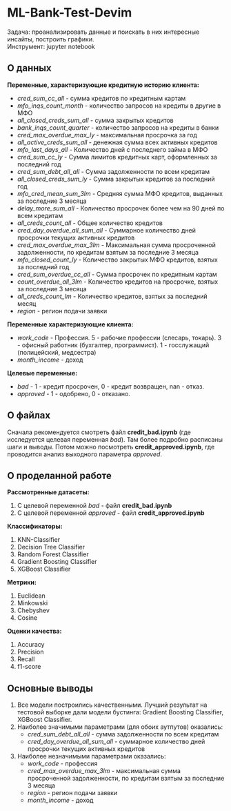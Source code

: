 # ML-Bank-Test-Devim
Задача: проанализировать данные и поискать в них интересные инсайты, построить графики. <br/>
Инструмент: jupyter notebook

## О данных
**Переменные, характеризующие кредитную историю клиента:** <br/>
- *cred_sum_cc_all* - сумма кредитов по кредитным картам <br/>
- *mfo_inqs_count_month* - количество запросов на кредиты в другие в МФО <br/>
- *all_closed_creds_sum_all* - сумма закрытых кредитов <br/>
- *bank_inqs_count_quarter* - количество запросов на кредиты в банки <br/>
- *cred_max_overdue_max_ly* - максимальная просрочка за год <br/>
- *all_active_creds_sum_all* - денежная сумма всех активных кредитов <br/>
- *mfo_last_days_all* - Количество дней с последнего займа в МФО <br/>
- *cred_sum_cc_ly* - Сумма лимитов кредитных карт, оформленных за последний год <br/>
- *cred_sum_debt_all_all* - Сумма задолженности по всем кредитам <br/>
- *all_closed_creds_sum_ly* - Сумма закрытых кредитов за последний год <br/>
- *mfo_cred_mean_sum_3lm* - Средняя сумма МФО кредитов, выданных за последние 3 месяца <br/>
- *delay_more_sum_all* - Количество просрочек более чем на 90 дней по всем кредитам <br/>
- *all_creds_count_all* - Общее количество кредитов <br/>
- *cred_day_overdue_all_sum_all* - Суммарное количество дней просрочки текущих активных кредитов <br/>
- *cred_max_overdue_max_3lm* - Максимальная сумма просроченной задолженности, по кредитам взятым за последние 3 месяца <br/>
- *mfo_closed_count_ly* - Количество закрытых МФО кредитов, взятых за последний год <br/>
- *cred_sum_overdue_cc_all* - Сумма просрочек по кредитным картам <br/>
- *count_overdue_all_3lm* - Количество кредитов на просрочке, взятых за последние 3 месяца <br/>
- *all_creds_count_lm* - Количество кредитов, взятых за последний месяц <br/>
- *region* - регион подачи заявки

**Переменные характеризующие клиента:** <br/> 
* *work_code* - Профессия. 5 - рабочие профессии (слесарь, токарь). 3 - офисный работник (бухгалтер, программист). 1 - госслужащий (полицейский, медсестра) <br/>
* *month_income* - доход

**Целевые переменные:**
* *bad* - 1 - кредит просрочен, 0 - кредит возвращен, nan - отказ. <br/>
* *approved* - 1 - одобрено, 0 - отказано.

## О файлах
Сначала рекомендуется смотреть файл **credit_bad.ipynb** (где исследуется целевая переменная *bad*). Там более подробно расписаны шаги и выводы.
Потом можно посмотреть **credit_approved.ipynb**, где проводится анализ выходного параметра *approved*.

## О проделанной работе
**Рассмотренные датасеты:**
1. С целевой переменной *bad* - файл **credit_bad.ipynb**
2. С целевой переменной *approved* - файл **credit_approved.ipynb**

**Классификаторы:**
1. KNN-Classifier
2. Decision Tree Classifier
3. Random Forest Classifier
4. Gradient Boosting Classifier
5. XGBoost Classifier

**Метрики:**
1. Euclidean
2. Minkowski
3. Chebyshev
4. Cosine

**Оценки качества:**
1. Accuracy
2. Precision
3. Recall
4. f1-score

## Основные выводы
1. Все модели построились качественными. Лучший результат на тестовой выборке дали модели бустинга: Gradient Boosting Classifier, XGBoost Classifier. 
2. Наиболее значимыми параметрами (для обоих аутпутов) оказались:
    - *cred_sum_debt_all_all* - сумма задолженности по всем кредитам
    - *cred_day_overdue_all_sum_all* - cуммарное количество дней просрочки текущих активных кредитов
3. Наиболее незначимыми параметрами оказались:
    - *work_code* - профессия
    - *cred_max_overdue_max_3lm* - максимальная сумма просроченной задолженности, по кредитам взятым за последние 3 месяца
    - *region* - регион подачи заявки
    - *month_income* - доход

